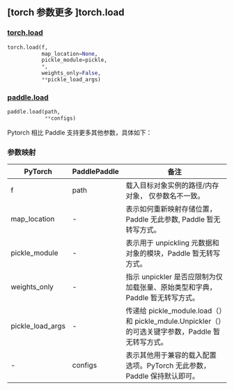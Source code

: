 ## [torch 参数更多 ]torch.load

### [torch.load](https://pytorch.org/docs/1.13/generated/torch.load.html?highlight=load#torch.load)

```python
torch.load(f,
           map_location=None,
           pickle_module=pickle,
           *,
           weights_only=False,
           **pickle_load_args)
```

### [paddle.load](https://www.paddlepaddle.org.cn/documentation/docs/zh/api/paddle/load_cn.html#load)

```python
paddle.load(path,
            **configs)
```

Pytorch 相比 Paddle 支持更多其他参数，具体如下：

### 参数映射

| PyTorch          | PaddlePaddle | 备注                                                         |
| ---------------- | ------------ | ------------------------------------------------------------ |
| f                | path         | 载入目标对象实例的路径/内存对象， 仅参数名不一致。           |
| map_location     | -            | 表示如何重新映射存储位置，Paddle 无此参数, Paddle 暂无转写方式。               |
| pickle_module    | -            | 表示用于 unpickling 元数据和对象的模块，Paddle 暂无转写方式。 |
| weights_only     | -            | 指示 unpickler 是否应限制为仅加载张量、原始类型和字典，Paddle 暂无转写方式。 |
| pickle_load_args | -            | 传递给 pickle_module.load（）和 pickle_mdule.Unpickler（）的可选关键字参数，Paddle 暂无转写方式。 |
| -                | configs      | 表示其他用于兼容的载入配置选项。PyTorch 无此参数， Paddle 保持默认即可。 |
